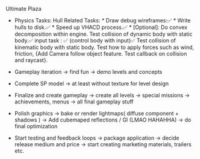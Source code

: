 Ultimate Plaza
* Physics Tasks:
    Hull Related Tasks:
        *  Draw debug wireframes:✅
        *  Write hulls to disk.✅
        *  Speed up VHACD process.✅
        *  [Optional]: Do convex decomposition within engine.
    Test collision of dynamic body with static body.✅
    input task : ✅
    (control body with input)✅
    Test collision of kinematic body with static body. 
    Test how to apply forces such as wind, friction,
    {Add Camera follow object feature.
    Test callback on collision and raycast}.

* Gameplay iteration
    -> find fun
    -> demo levels and concepts
* Complete SP model 
    -> at least without texture for level design
* Finalize and create gameplay
    -> create all levels
    -> special missions
    -> achievements, menus
    -> all final gameplay stuff
* Polish graphics
    -> bake or render lightmaps( diffuse component + shadows )
    -> Add cubemaped reflections / GI (LMAO HAHAHHA)
    -> do final optimization
* Start testing and feedback loops
    -> package application
    -> decide release medium and price
    -> start creating marketing materials, trailers etc.
